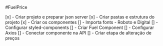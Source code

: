 #FuelPrice

[x] - Criar projeto e preparar json server
[x] - Criar pastas e estrutura do projeto
[x] - Criar os componentes
[] - Importa fonts - Roboto e Digital
[] - Configurar styled-components
[] - Criar Fuel Component
[] - Configurar Axios
[] - Conectar componente na API
[] - Criar etapa de alteração de preços
